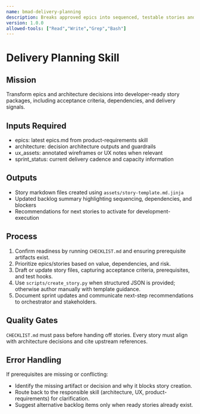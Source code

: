 ```yaml
---
name: bmad-delivery-planning
description: Breaks approved epics into sequenced, testable stories and delivery notes ready for development execution.
version: 1.0.0
allowed-tools: ["Read","Write","Grep","Bash"]
---
```


# Delivery Planning Skill

## Mission
Transform epics and architecture decisions into developer-ready story packages, including acceptance criteria, dependencies, and delivery signals.

## Inputs Required
- epics: latest epics.md from product-requirements skill
- architecture: decision architecture outputs and guardrails
- ux_assets: annotated wireframes or UX notes when relevant
- sprint_status: current delivery cadence and capacity information

## Outputs
- Story markdown files created using `assets/story-template.md.jinja`
- Updated backlog summary highlighting sequencing, dependencies, and blockers
- Recommendations for next stories to activate for development-execution

## Process
1. Confirm readiness by running `CHECKLIST.md` and ensuring prerequisite artifacts exist.
2. Prioritize epics/stories based on value, dependencies, and risk.
3. Draft or update story files, capturing acceptance criteria, prerequisites, and test hooks.
4. Use `scripts/create_story.py` when structured JSON is provided; otherwise author manually with template guidance.
5. Document sprint updates and communicate next-step recommendations to orchestrator and stakeholders.

## Quality Gates
`CHECKLIST.md` must pass before handing off stories. Every story must align with architecture decisions and cite upstream references.

## Error Handling
If prerequisites are missing or conflicting:
- Identify the missing artifact or decision and why it blocks story creation.
- Route back to the responsible skill (architecture, UX, product-requirements) for clarification.
- Suggest alternative backlog items only when ready stories already exist.
